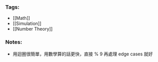 ### Tags:
- [[Math]]
- [[Simulation]]
- [[Number Theory]]
### Notes:
- 用迴圈很簡單，用數學算的話更快，直接 % 9 再處理 edge cases 就好

